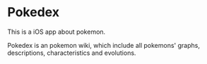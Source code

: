 # Pokedex
This is a iOS app about pokemon.

Pokedex is an pokemon wiki, which include all pokemons' graphs, descriptions, characteristics and evolutions.
